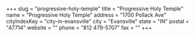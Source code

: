+++
slug = "progressive-holy-temple"
title = "Progressive Holy Temple"
name = "Progressive Holy Temple"
address = "1700 Pollack Ave"
cityIndexKey = "city-in-evansville"
city = "Evansville"
state = "IN"
postal = "47714"
website = ""
phone = "812 479-5707"
fax = ""
+++

